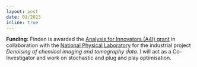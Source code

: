 ```yaml
---
layout: post
date: 01/2023
inline: true
---
```


**Funding:** Finden is awarded the [Analysis for Innovators (A4I) grant](https://www.a4i.info/) in collaboration with the [National Physical Laboratory](https://www.npl.co.uk/) for the industrial project _Denoising of chemical imaging and tomography data_. I will act as a Co-Investigator and work on stochastic and plug and play optimisation.

